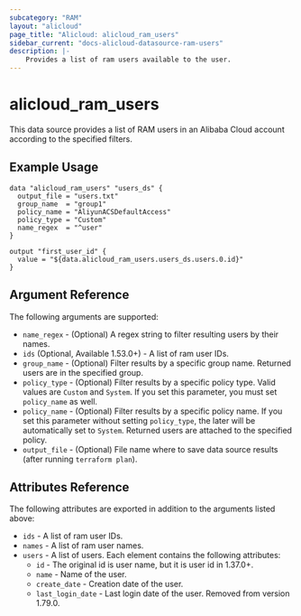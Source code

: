 ```yaml
---
subcategory: "RAM"
layout: "alicloud"
page_title: "Alicloud: alicloud_ram_users"
sidebar_current: "docs-alicloud-datasource-ram-users"
description: |-
    Provides a list of ram users available to the user.
---
```


# alicloud\_ram\_users

This data source provides a list of RAM users in an Alibaba Cloud account according to the specified filters.

## Example Usage

```
data "alicloud_ram_users" "users_ds" {
  output_file = "users.txt"
  group_name  = "group1"
  policy_name = "AliyunACSDefaultAccess"
  policy_type = "Custom"
  name_regex  = "^user"
}

output "first_user_id" {
  value = "${data.alicloud_ram_users.users_ds.users.0.id}"
}
```

## Argument Reference

The following arguments are supported:

* `name_regex` - (Optional) A regex string to filter resulting users by their names.
* `ids` (Optional, Available 1.53.0+) - A list of ram user IDs. 
* `group_name` - (Optional) Filter results by a specific group name. Returned users are in the specified group. 
* `policy_type` - (Optional) Filter results by a specific policy type. Valid values are `Custom` and `System`. If you set this parameter, you must set `policy_name` as well.
* `policy_name` - (Optional) Filter results by a specific policy name. If you set this parameter without setting `policy_type`, the later will be automatically set to `System`. Returned users are attached to the specified policy.
* `output_file` - (Optional) File name where to save data source results (after running `terraform plan`).

## Attributes Reference

The following attributes are exported in addition to the arguments listed above:

* `ids` - A list of ram user IDs. 
* `names` - A list of ram user names. 
* `users` - A list of users. Each element contains the following attributes:
  * `id` - The original id is user name, but it is user id in 1.37.0+.
  * `name` - Name of the user.
  * `create_date` - Creation date of the user.
  * `last_login_date` - Last login date of the user. Removed from version 1.79.0.
